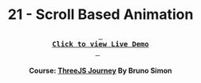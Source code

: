 <div align="center">

# 21 - Scroll Based Animation

**[<kbd> <br> **Click to view Live Demo** <br> </kbd>][demo]** &nbsp;&nbsp;

#### Course: [ThreeJS Journey][course] By Bruno Simon

<!-----------------------------------{ Links }---------------------------------->

[course]: https://threejs-journey.com
[demo]: https://scroll-based-animations-threejs-journey.vercel.app

</div>
